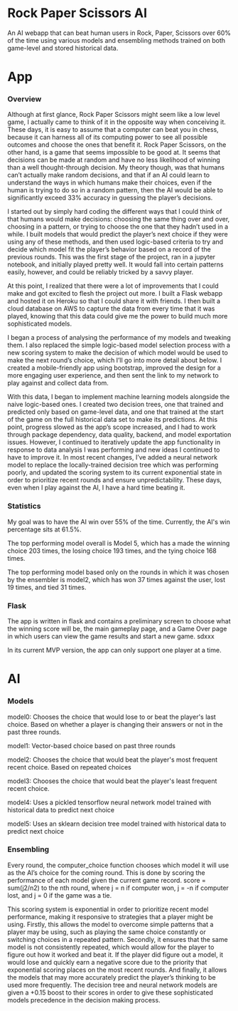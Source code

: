 # Rock Paper Scissors AI
An AI webapp that can beat human users in Rock, Paper, Scissors over 60% of the time using various models and ensembling methods trained on both game-level and stored historical data.



# App

### Overview
Although at first glance, Rock Paper Scissors might seem like a low level game, I actually came to think of it in the opposite way when conceiving it. These days, it is easy to assume that a computer can beat you in chess, because it can harness all of its computing power to see all possible outcomes and choose the ones that benefit it. Rock Paper Scissors, on the other hand, is a game that seems impossible to be good at. It seems that decisions can be made at random and have no less likelihood of winning than a well thought-through decision. My theory though, was that humans can’t actually make random decisions, and that if an AI could learn to understand the ways in which humans make their choices, even if the human is trying to do so in a random pattern, then the AI would be able to significantly exceed 33% accuracy in guessing the player’s decisions. 

I started out by simply hard coding the different ways that I could think of that humans would make decisions: choosing the same thing over and over, choosing in a pattern, or trying to choose the one that they hadn’t used in a while. I built models that would predict the player’s next choice if they were using any of these methods, and then used logic-based criteria to try and decide which model fit the player’s behavior based on a record of the previous rounds. This was the first stage of the project, ran in a jupyter notebook, and initially played pretty well. It would fall into certain patterns easily, however, and could be reliably tricked by a savvy player. 


At this point, I realized that there were a lot of improvements that I could make and got excited to flesh the project out more. I built a Flask webapp and hosted it on Heroku so that I could share it with friends. I then built a cloud database on AWS to capture the data from every time that it was played, knowing that this data could give me the power to build much more sophisticated models.

I began a process of analysing the performance of my models and tweaking them. I also replaced the simple logic-based model selection process with a new scoring system to make the decision of which model would be used to make the next round’s choice, which I’ll go into more detail about below. I created a mobile-friendly app using bootstrap, improved the design for a more engaging user experience, and then sent the link to my network to play against and collect data from.

With this data, I began to implement machine learning models alongside the naive logic-based ones. I created two decision trees, one that trained and predicted only based on game-level data, and one that trained at the start of the game on the full historical data set to make its predictions. At this point, progress slowed as the app’s scope increased, and I had to work through package dependency, data quality, backend, and model exportation issues. However, I continued to iteratively update the app functionality in response to data analysis I was performing and new ideas I continued to have to improve it. In most recent changes, I’ve added a neural network model to replace the locally-trained decision tree which was performing poorly, and updated the scoring system to its current exponential state in order to prioritize recent rounds and ensure unpredictability. These days, even when I play against the AI, I have a hard time beating it. 


### Statistics

My goal was to have the AI win over 55% of the time. Currently, the AI's win percentage sits at 61.5%. 

The top performing model overall is Model 5, which has a made the winning choice 203 times, the losing choice 193 times, and the tying choice 168 times. 

The top performing model based only on the rounds in which it was chosen by the ensembler is model2, which has won 37 times against the user, lost 19 times, and tied 31 times. 

### Flask
The app is written in flask and contains a preliminary screen to choose what the winning score will be, the main gameplay page, and a Game Over page in which users can view the game results and start a new game. sdxxx

In its current MVP version, the app can only support one player at a time.



# AI
### Models
model0: Chooses the choice that would lose to or beat the player's last choice. Based on whether a player is changing their answers or not in the past three rounds.

model1: Vector-based choice based on past three rounds

model2: Chooses the choice that would beat the player's most frequent recent choice. Based on repeated choices

model3: Chooses the choice that would beat the player's least frequent recent choice. 

model4: Uses a pickled tensorflow neural network model trained with historical data to predict next choice

model5: Uses an sklearn decision tree model trained with historical data to predict next choice




### Ensembling
Every round, the computer_choice function chooses which model it will use as the AI’s choice for the coming round. This is done by scoring the performance of each model given the current game record. 
score = sum(j2/n2) to the nth round, where j = n if computer won, j = -n if computer lost, and j = 0 if the game was a tie.

This scoring system is exponential in order to prioritize recent model performance, making it responsive to strategies that a player might be using. Firstly, this allows the model to overcome simple patterns that a player may be using, such as playing the same choice constantly or switching choices in a repeated pattern. Secondly, it ensures that the same model is not consistently repeated, which would allow for the player to figure out how it worked and beat it. If the player did figure out a model, it would lose and quickly earn a negative score due to the priority that exponential scoring places on the most recent rounds. And finally, it allows the models that may more accurately predict the player’s thinking to be used more frequently. The decision tree and neural network models are given a +0.15 boost to their scores in order to give these sophisticated models precedence in the decision making process. 

